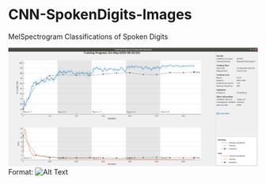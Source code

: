 # CNN-SpokenDigits-Images
MelSpectrogram Classifications of Spoken Digits

![GitHub Logo](latest_result_cnn.png)
Format: ![Alt Text](url)
